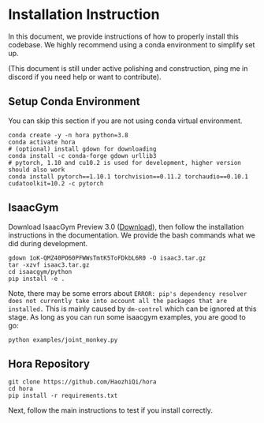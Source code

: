 # Installation Instruction

In this document, we provide instructions of how to properly install this codebase. We highly recommend using a conda environment to simplify set up.

(This document is still under active polishing and construction, ping me in discord if you need help or want to contribute).

## Setup Conda Environment

You can skip this section if you are not using conda virtual environment.

```
conda create -y -n hora python=3.8
conda activate hora
# (optional) install gdown for downloading
conda install -c conda-forge gdown urllib3
# pytorch, 1.10 and cu10.2 is used for development, higher version should also work
conda install pytorch==1.10.1 torchvision==0.11.2 torchaudio==0.10.1 cudatoolkit=10.2 -c pytorch
```

## IsaacGym

Download IsaacGym Preview 3.0 ([Download](https://drive.google.com/file/d/1oK-QMZ40PO60PFWWsTmtK5ToFDkbL6R0/)), then follow the installation instructions in the documentation. We provide the bash commands what we did during development.

```
gdown 1oK-QMZ40PO60PFWWsTmtK5ToFDkbL6R0 -O isaac3.tar.gz
tar -xzvf isaac3.tar.gz
cd isaacgym/python
pip install -e .
```

Note, there may be some errors about `ERROR: pip's dependency resolver does not currently take into account all the packages that are installed.` This is mainly caused by `dm-control` which can be ignored at this stage. As long as you can run some isaacgym examples, you are good to go:

```
python examples/joint_monkey.py
```

## Hora Repository

```
git clone https://github.com/HaozhiQi/hora
cd hora
pip install -r requirements.txt
```

Next, follow the main instructions to test if you install correctly.